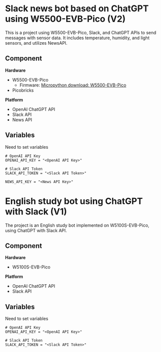 # Slack news bot based on ChatGPT using W5500-EVB-Pico (V2)

This is a project using W5500-EVB-Pico, Slack, and ChatGPT APIs to send messages with sensor data. It includes temperature, humidity, and light sensors, and utilizes NewsAPI.

## Component

**Hardware**
* W5500-EVB-Pico
  * Firmware: [Micropython download: W5500-EVB-Pico](https://micropython.org/download/W5500_EVB_PICO/)
* Picobricks

**Platform**
* OpenAI ChatGPT API
* Slack API
* News API


## Variables

Need to set variables

```
# OpenAI API Key
OPENAI_API_KEY = "<OpenAI API Key>"

# Slack API Token
SLACK_API_TOKEN = "<Slack API Token>"

NEWS_API_KEY = "<News API Key>"
```


# English study bot using ChatGPT with Slack (V1)

The project is an English study bot implemented on W5100S-EVB-Pico, using ChatGPT with Slack API.

## Component

**Hardware**
* W5100S-EVB-Pico

**Platform**
* OpenAI ChatGPT API
* Slack API


## Variables

Need to set variables

```
# OpenAI API Key
OPENAI_API_KEY = "<OpenAI API Key>"

# Slack API Token
SLACK_API_TOKEN = "<Slack API Token>"
```




